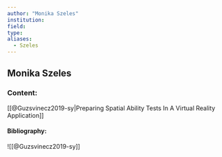 ```yaml
---
author: "Monika Szeles"
institution:
field:
type:
aliases:
  - Szeles
---
```


## Monika Szeles

### Content:
[[@Guzsvinecz2019-sy|Preparing Spatial Ability Tests In A Virtual Reality Application]]

#### Bibliography:

![[@Guzsvinecz2019-sy]]
